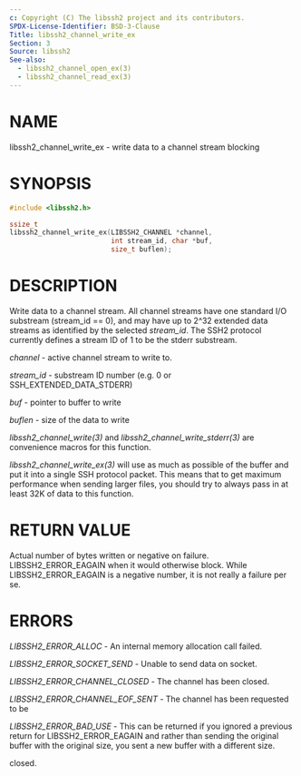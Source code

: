 ```yaml
---
c: Copyright (C) The libssh2 project and its contributors.
SPDX-License-Identifier: BSD-3-Clause
Title: libssh2_channel_write_ex
Section: 3
Source: libssh2
See-also:
  - libssh2_channel_open_ex(3)
  - libssh2_channel_read_ex(3)
---
```


# NAME

libssh2_channel_write_ex - write data to a channel stream blocking

# SYNOPSIS

~~~c
#include <libssh2.h>

ssize_t
libssh2_channel_write_ex(LIBSSH2_CHANNEL *channel,
                         int stream_id, char *buf,
                         size_t buflen);
~~~

# DESCRIPTION

Write data to a channel stream. All channel streams have one standard I/O
substream (stream_id == 0), and may have up to 2^32 extended data streams as
identified by the selected *stream_id*. The SSH2 protocol currently
defines a stream ID of 1 to be the stderr substream.

*channel* - active channel stream to write to.

*stream_id* - substream ID number (e.g. 0 or SSH_EXTENDED_DATA_STDERR)

*buf* - pointer to buffer to write

*buflen* - size of the data to write

*libssh2_channel_write(3)* and *libssh2_channel_write_stderr(3)* are
convenience macros for this function.

*libssh2_channel_write_ex(3)* will use as much as possible of the buffer
and put it into a single SSH protocol packet. This means that to get maximum
performance when sending larger files, you should try to always pass in at
least 32K of data to this function.

# RETURN VALUE

Actual number of bytes written or negative on failure.
LIBSSH2_ERROR_EAGAIN when it would otherwise block. While
LIBSSH2_ERROR_EAGAIN is a negative number, it is not really a failure per se.

# ERRORS

*LIBSSH2_ERROR_ALLOC* - An internal memory allocation call failed.

*LIBSSH2_ERROR_SOCKET_SEND* - Unable to send data on socket.

*LIBSSH2_ERROR_CHANNEL_CLOSED* - The channel has been closed.

*LIBSSH2_ERROR_CHANNEL_EOF_SENT* - The channel has been requested to be

*LIBSSH2_ERROR_BAD_USE* - This can be returned if you ignored a previous
return for LIBSSH2_ERROR_EAGAIN and rather than sending the original buffer with
the original size, you sent a new buffer with a different size.

closed.
